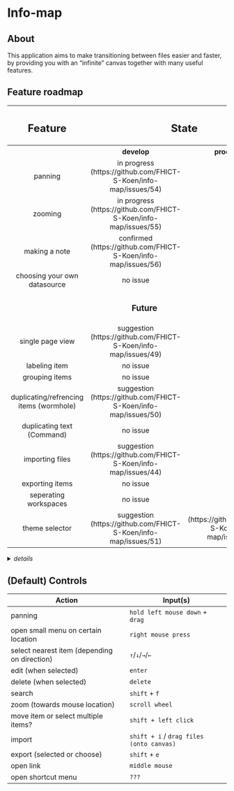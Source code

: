 # Info-map

## About
This application aims to make transitioning between files easier and faster, by providing you with an “infinite” canvas together with many useful features.

## Feature roadmap

<table>
  <thead>
    <tr>
      <th rowspan="2"><h2>Feature</h2></th>
      <th colspan="2"><h2>State</h2></th>
    </tr>
  </thead>
  <tbody align="center">
    <tr>
      <th></th>
      <th>&nbsp;&nbsp;&nbsp;&nbsp;&nbsp;&nbsp;&nbsp;&nbsp;&nbsp;&nbsp;develop&nbsp;&nbsp;&nbsp;&nbsp;&nbsp;&nbsp;&nbsp;&nbsp;&nbsp;&nbsp;</th>
      <th>&nbsp;&nbsp;&nbsp;&nbsp;&nbsp;&nbsp;&nbsp;&nbsp;production&nbsp;&nbsp;&nbsp;&nbsp;&nbsp;&nbsp;&nbsp;&nbsp;</th>
    </tr>
<!--               <tr><td colspan="3"><h3>Current</h3></td></tr> -->
    <tr>
      <td>panning</td>
      <td>in progress (https://github.com/FHICT-S-Koen/info-map/issues/54)</td>
      <td>???</td>
    </tr>
    <tr>
      <td>zooming</td>
      <td>in progress (https://github.com/FHICT-S-Koen/info-map/issues/55)</td>
      <td>???</td>
    </tr>
    <tr>
      <td>making a note</td>
      <td>confirmed (https://github.com/FHICT-S-Koen/info-map/issues/56)</td>
      <td>???</td>
    </tr>
    <tr>
      <td>choosing your own datasource</td>
      <td>no issue</td>
      <td>???</td>
    </tr>
              <tr><td colspan="3"><h3>Future</h3></td></tr>
    <tr>
      <td>single page view</td>
      <td>suggestion (https://github.com/FHICT-S-Koen/info-map/issues/49)</td>
      <td>???</td>
    </tr>
    <tr>
      <td>labeling item</td>
      <td>no issue</td>
      <td>???</td>
    </tr>
    <tr>
      <td>grouping items</td>
      <td>no issue</td>
      <td>???</td>
    </tr>
    <tr>
      <td>duplicating/refrencing items (wormhole)</td>
      <td>suggestion (https://github.com/FHICT-S-Koen/info-map/issues/50)</td>
      <td>???</td>
    </tr>
    <tr>
      <td>duplicating text (Command)</td>
      <td>no issue</td>
      <td>???</td>
    </tr>
    <tr>
      <td>importing files</td>
      <td>suggestion (https://github.com/FHICT-S-Koen/info-map/issues/44)</td>
      <td>???</td>
    </tr>
    <tr>
      <td>exporting items</td>
      <td>no issue</td>
      <td>???</td>
    </tr>
    <tr>
      <td>seperating workspaces</td>
      <td>no issue</td>
      <td>???</td>
    </tr>
    <tr>
      <td>theme selector</td>
      <td>suggestion (https://github.com/FHICT-S-Koen/info-map/issues/51)</td>
      <td>(https://github.com/FHICT-S-Koen/info-map/issues/43)</td>
    </tr>
  </tbody>
</table>


<details>
  <summary><i>details</i></summary>

  > no issue: _means it's missing a github issue to give a further description_ \
  > suggestion: _means that this feature is not yet confirmed_ \
  > confirmed: _means there's a github issue open on the [project board](https://github.com/FHICT-S-Koen/info-map/projects/1)_ \
  > in progress: _means the feature is being worked on_ \
  > done: _means the corresponding issue is closed_
</details>


## (Default) Controls
| Action                                        | Input(s) |
| --------------------------------------------- | -------- |
| panning                                       | `hold left mouse down` + `drag` |
| open small menu on certain location           | `right mouse press` |
| select nearest item (depending on direction)  | `↑`/`↓`/`→`/`←` |
| edit (when selected)                          | `enter` |
| delete (when selected)                        | `delete` |
| search                                        | `shift` + `f` |
| zoom (towards mouse location)                 | `scroll wheel` |
| move item or select multiple items?           | `shift + left click` |
| import                                        | `shift + i` / `drag files (onto canvas)` |
| export (selected or choose)                   | `shift` + `e` |
| open link                                     | `middle mouse` |
| open shortcut menu                            | `???` |
